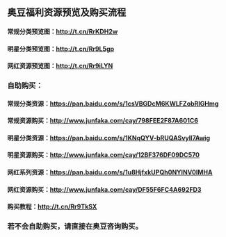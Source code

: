 ## 奥豆福利资源预览及购买流程

#### 常规分类预览图：http://t.cn/RrKDH2w
#### 明星分类预览图：http://t.cn/Rr9L5gp
#### 网红资源预览图：http://t.cn/Rr9iLYN

### 自助购买：

#### 常规分类资源：https://pan.baidu.com/s/1csVBGDcM6KWLFZobRlGHmg
#### 常规资源购买：http://www.junfaka.com/cay/798FEE2F87A601C6

#### 明星分类资源：https://pan.baidu.com/s/1KNqQYV-bRUQASvylI7Awig
#### 明星资源购买：http://www.junfaka.com/cay/12BF376DF09DC570

#### 网红系列资源：https://pan.baidu.com/s/1u8HjfxkUPQh0NYINV0lMHA
#### 网红资源购买：http://www.junfaka.com/cay/DF55F6FC4A692FD3

#### 购买教程：http://t.cn/Rr9TkSX

### 若不会自助购买，请直接在奥豆咨询购买。
